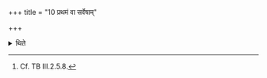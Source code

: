 +++
title = "10 प्रथमं वा सर्वेषाम्"

+++

<details><summary>थिते</summary>

10. Or the first (call may) apply to all (the castes).[^1]  

[^1]: Cf. TB III.2.5.8.
</details>
